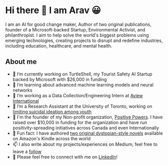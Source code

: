 # Hi there 👋 I am Arav 😀

I am an AI for good change maker, Author of two original publications, founder of a Microsoft-backed Startup, Environmental Activist, and philanthropist. I aim to help solve the world's biggest problems using emerging technologies, creating projects to disrupt and redefine industries, including education, healthcare, and mental health.

## About me
- 🔭 I’m currently working on TurtleShell, my Tourist Safety AI Startup backed by Microsoft with $26,000 in funding
- 🌱 I’m learning about advanced machine learning models and neural networks
- 🏢 I’m working as a Data Collection/Engineering Intern at [Aview International](https://aviewint.com/)
- 🤔 I’m a Research Assistant at the University of Toronto, working on [limiting suicidal ideation among youth](https://medium.com/@aravmathur23/an-implication-of-artificial-intelligence-to-limit-cases-of-suicidal-attempts-c9338777eaf6)
- 💬 I'm the founder of my Non-profit organization, [Positive Powers](https://positivepowers.vercel.app/). I have raised over $10,000 in funding for the organization and have run positivity-spreading initiatives across Canada and even Internationally
- 📖 Fun fact: I have authored [two original dystopian-style novels](https://www.amazon.ca/Unforged-Truth-Rebellion-against-Injustice-ebook/dp/B08HGHGSD9) available on Amazon's Kindle across the world
- 📫 I also write about my projects/experiences on Medium; feel free to leave a [follow](https://medium.com/@aravmathur23)
- 📄 Please feel free to connect with me on [LinkedIn](https://www.linkedin.com/in/arav-m-0567bb26a/)!
